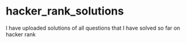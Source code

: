 # hacker_rank_solutions
I have uploaded solutions of all questions that I have solved so far on hacker rank 
